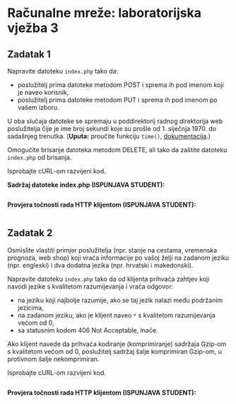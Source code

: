 # Računalne mreže: laboratorijska vježba 3

## Zadatak 1

Napravite datoteku `index.php` tako da:

* poslužitelj prima datoteke metodom POST i sprema ih pod imenom koji je naveo korisnik,
* poslužitelj prima datoteke metodom PUT i sprema ih pod imenom po vašem izboru.

U oba slučaja datoteke se spremaju u poddirektorij radnog direktorija web poslužitelja čije je ime broj sekundi koje su prošle od 1. siječnja 1970. do sadašnjeg trenutka. (**Uputa:** proučite funkciju `time()`, [dokumentacija](https://www.php.net/manual/en/function.time.php).)

Omogućite brisanje datoteka metodom DELETE, ali tako da zaštite datoteku `index.php` od brisanja.

Isprobajte cURL-om razvijeni kod.

**Sadržaj datoteke index.php (ISPUNJAVA STUDENT):**

``` php

```

**Provjera točnosti rada HTTP klijentom (ISPUNJAVA STUDENT):**

``` shell

```

## Zadatak 2

Osmislite vlastiti primjer poslužitelja (npr. stanje na cestama, vremenska prognoza, web shop) koji vraća informacije po vašoj želji na zadanom jeziku (npr. engleski) i dva dodatna jezika (npr. hrvatski i makedonski).

Napravite datoteku `index.php` tako da od klijenta prihvaća zahtjev koji navodi jezike s kvalitetom razumijevanja i vraća odgovor:

* na jeziku koji najbolje razumije, ako se taj jezik nalazi među podržanim jezicima,
* na zadanom jeziku, ako je klijent naveo `*` s kvalitetom razumijevanja većom od 0,
* sa statusnim kodom 406 Not Acceptable, inače.

Ako klijent navede da prihvaća kodiranje (komprimiranje) sadržaja Gzip-om s kvalitetom većom od 0, poslužitelj sadržaj šalje komprimiran Gzip-om, u protivnom šalje nekomprimiran.

Isprobajte cURL-om razvijeni kod.

``` php

```

**Provjera točnosti rada HTTP klijentom (ISPUNJAVA STUDENT):**

``` shell

```
